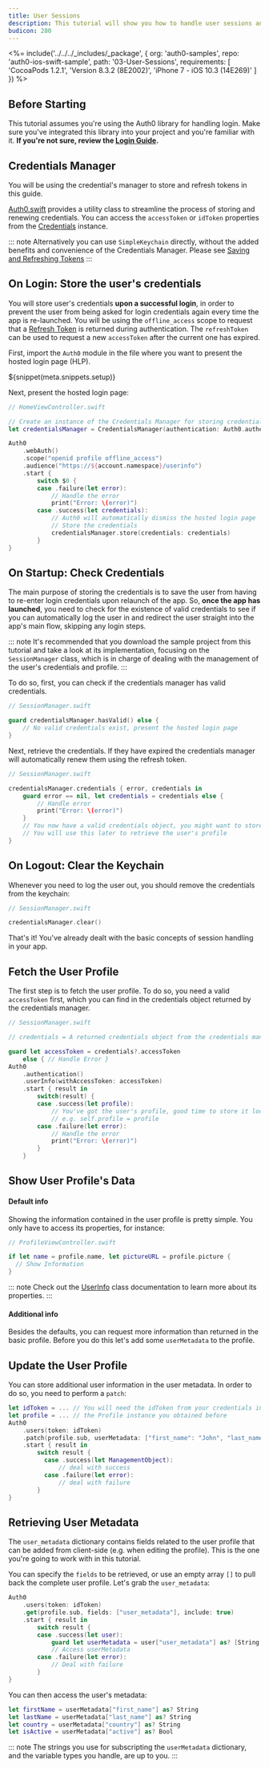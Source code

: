 ```yaml
---
title: User Sessions
description: This tutorial will show you how to handle user sessions and retrieve the user's profile.
budicon: 280
---
```


<%= include('../../../_includes/_package', {
  org: 'auth0-samples',
  repo: 'auth0-ios-swift-sample',
  path: '03-User-Sessions',
  requirements: [
    'CocoaPods 1.2.1',
    'Version 8.3.2 (8E2002)',
    'iPhone 7 - iOS 10.3 (14E269)'
  ]
}) %>


## Before Starting

This tutorial assumes you're using the Auth0 library for handling login. Make sure you've integrated this library into your project and you're familiar with it. **If you're not sure, review the [Login Guide](/quickstart/native/ios-swift/00-login).**

## Credentials Manager

You will be using the credential's manager to store and refresh tokens in this guide.

[Auth0.swift](https://github.com/auth0/Auth0.swift) provides a utility class to streamline the process of storing and renewing credentials. You can access the `accessToken` or `idToken` properties from the [Credentials](https://github.com/auth0/Auth0.swift/blob/master/Auth0/Credentials.swift) instance. 

::: note
Alternatively you can use `SimpleKeychain` directly, without the added benefits and convenience of the Credentials Manager. Please see [Saving and Refreshing Tokens](/libraries/auth0-swift/save-and-refresh-jwt-tokens#simplekeychain)
:::

## On Login: Store the user's credentials

You will store user's credentials **upon a successful login**, in order to prevent the user from being asked for login credentials again every time the app is re-launched. You will be using the `offline_access` scope to request that a [Refresh Token](/refresh-token) is returned during authentication. The `refreshToken` can be used to request a new `accessToken` after the current one has expired. 

First, import the `Auth0` module in the file where you want to present the hosted login page (HLP).

${snippet(meta.snippets.setup)}

Next, present the hosted login page:

```swift
// HomeViewController.swift

// Create an instance of the Credentials Manager for storing credentials
let credentialsManager = CredentialsManager(authentication: Auth0.authentication())

Auth0
    .webAuth()
    .scope("openid profile offline_access")
    .audience("https://${account.namespace}/userinfo")
    .start {
        switch $0 {
        case .failure(let error):
            // Handle the error
            print("Error: \(error)")
        case .success(let credentials):
            // Auth0 will automatically dismiss the hosted login page
            // Store the credentials
            credentialsManager.store(credentials: credentials)
        }
}
```

## On Startup: Check Credentials

The main purpose of storing the credentials is to save the user from having to re-enter login credentials upon relaunch of the app. So, **once the app has launched**, you need to check for the existence of valid credentials to see if you can automatically log the user in and redirect the user straight into the app's main flow, skipping any login steps.

::: note
It's recommended that you download the sample project from this tutorial and take a look at its implementation, focusing on the `SessionManager` class, which is in charge of dealing with the management of the user's credentials and profile.
:::


To do so, first, you can check if the credentials manager has valid credentials.

```swift
// SessionManager.swift

guard credentialsManager.hasValid() else {
    // No valid credentials exist, present the hosted login page
}
```

Next, retrieve the credentials. If they have expired the credentials manager will automatically renew them using the refresh token.

```swift
// SessionManager.swift

credentialsManager.credentials { error, credentials in
    guard error == nil, let credentials = credentials else {
        // Handle error
        print("Error: \(error)")
    }
    // You now have a valid credentials object, you might want to store this locally for easy access.
    // You will use this later to retrieve the user's profile
} 
```

## On Logout: Clear the Keychain

Whenever you need to log the user out, you should remove the credentials from the keychain:

```swift
// SessionManager.swift

credentialsManager.clear()
```

That's it! You've already dealt with the basic concepts of session handling in your app.

## Fetch the User Profile

The first step is to fetch the user profile. To do so, you need a valid `accessToken` first, which you 
can find in the credentials object returned by the credentials manager.

```swift
// SessionManager.swift

// credentials = A returned credentials object from the credentials manager in the previous step.

guard let accessToken = credentials?.accessToken
    else { // Handle Error }
Auth0
    .authentication()
    .userInfo(withAccessToken: accessToken)
    .start { result in
        switch(result) {
        case .success(let profile):
            // You've got the user's profile, good time to store it locally.
            // e.g. self.profile = profile
        case .failure(let error):
            // Handle the error
            print("Error: \(error)")
        }
    }
```

## Show User Profile's Data

#### Default info

Showing the information contained in the user profile is pretty simple. You only have to access its properties, for instance:

```swift
// ProfileViewController.swift

if let name = profile.name, let pictureURL = profile.picture {
  // Show Information
}
```

::: note
Check out the [UserInfo](https://github.com/auth0/Auth0.swift/blob/master/Auth0/UserInfo.swift) class documentation to learn more about its properties.
:::

#### Additional info

Besides the defaults, you can request more information than returned in the basic profile. Before you do this let's add some `userMetadata` to the profile.

## Update the User Profile

You can store additional user information in the user metadata. In order to do so, you need to perform a `patch`:

```swift
let idToken = ... // You will need the idToken from your credentials instance 'credentials.idToken'
let profile = ... // the Profile instance you obtained before
Auth0
    .users(token: idToken)
    .patch(profile.sub, userMetadata: ["first_name": "John", "last_name": "Appleseed", "country": "Canada"]
    .start { result in
        switch result {
          case .success(let ManagementObject):
              // deal with success
          case .failure(let error):
              // deal with failure
        }
}
```

## Retrieving User Metadata

The `user_metadata` dictionary contains fields related to the user profile that can be added from client-side (e.g. when editing the profile). This is the one you're going to work with in this tutorial.

You can specify the `fields` to be retrieved, or use an empty array `[]` to pull back the complete user profile.  Let's grab the `user_metadata`:

```swift
Auth0
    .users(token: idToken)
    .get(profile.sub, fields: ["user_metadata"], include: true)
    .start { result in
        switch result {
        case .success(let user):
            guard let userMetadata = user["user_metadata"] as? [String: Any] else { return }
            // Access userMetadata
        case .failure(let error):
            // Deal with failure
        }
}
```

You can then access the user's metadata:

```swift
let firstName = userMetadata["first_name"] as? String
let lastName = userMetadata["last_name"] as? String
let country = userMetadata["country"] as? String
let isActive = userMetadata["active"] as? Bool
```

::: note
The strings you use for subscripting the `userMetadata` dictionary, and the variable types you handle, are up to you.
:::
